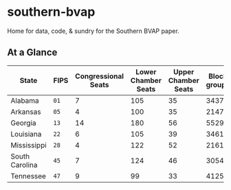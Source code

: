 # southern-bvap
Home for data, code, &amp; sundry for the Southern BVAP paper.

## At a Glance
State | FIPS | Congressional Seats | Lower Chamber Seats | Upper Chamber Seats | Block groups | Population | BVAP population
----- | ---- | ------------------- | ------------------- | ------------------- | ------------ | ---------- | ---------------
Alabama | `01` | 7 | 105 | 35 | 3437 | 4779736 | 902278
Arkansas | `05` | 4 | 100 | 35 | 2147 | 2915918 | 313887
Georgia | `13` | 14 | 180 | 56 | 5529 | 9687653 | 2072946
Louisiana | `22` | 6 | 105 | 39 | 3461 | 4533372 | 1019582
Mississippi | `28` | 4 | 122 | 52 | 2161 | 2967297 | 764250
South Carolina | `45` | 7 | 124 | 46 | 3054 | 4625364 | 932892
Tennessee | `47` | 9  | 99 | 33 | 4125 | 6346105 | 750653
